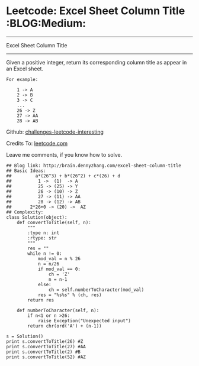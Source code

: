 # Leetcode: Excel Sheet Column Title     :BLOG:Medium:


---

Excel Sheet Column Title  

---

Given a positive integer, return its corresponding column title as appear in an Excel sheet.  

    For example:
    
        1 -> A
        2 -> B
        3 -> C
        ...
        26 -> Z
        27 -> AA
        28 -> AB

Github: [challenges-leetcode-interesting](https://github.com/DennyZhang/challenges-leetcode-interesting/tree/master/excel-sheet-column-title)  

Credits To: [leetcode.com](https://leetcode.com/problems/excel-sheet-column-title/description/)  

Leave me comments, if you know how to solve.  

    ## Blog link: http://brain.dennyzhang.com/excel-sheet-column-title
    ## Basic Ideas:
    ##         a*(26^3) + b*(26^2) + c*(26) + d
    ##          1 ->  (1)  -> A
    ##          25 -> (25) -> Y
    ##          26 -> (10) -> Z
    ##          27 -> (11) -> AA
    ##          28 -> (12) -> AB
    ##       2*26+0 -> (20) ->  AZ
    ## Complexity:
    class Solution(object):
        def convertToTitle(self, n):
            """
            :type n: int
            :rtype: str
            """
            res = ""
            while n != 0:
                mod_val = n % 26
                n = n/26
                if mod_val == 0:
                    ch = 'Z'
                    n = n-1
                else:
                    ch = self.numberToCharacter(mod_val)
                res = "%s%s" % (ch, res)
            return res
    
        def numberToCharacter(self, n):
            if n<1 or n >26:
                raise Exception("Unexpected input")
            return chr(ord('A') + (n-1))
    
    s = Solution()
    print s.convertToTitle(26) #Z
    print s.convertToTitle(27) #AA
    print s.convertToTitle(2) #B
    print s.convertToTitle(52) #AZ